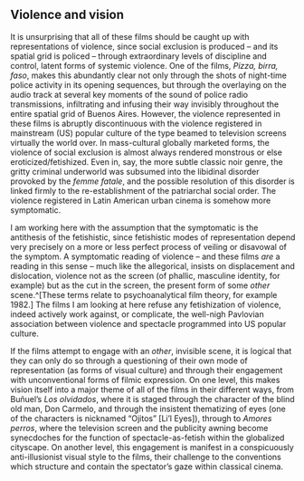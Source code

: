 ﻿## Violence and vision

It is unsurprising that all of these films should be caught up with representations of violence, since social exclusion is produced – and its spatial grid is policed – through extraordinary levels of discipline and control, latent forms of systemic violence. One of the films, *Pizza, birra, faso*, makes this abundantly clear not only through the shots of night-time police activity in its opening sequences, but through the overlaying on the audio track at several key moments of the sound of police radio transmissions, infiltrating and infusing their way invisibly throughout the entire spatial grid of Buenos Aires. However, the violence represented in these films is abruptly discontinuous with the violence registered in mainstream (US) popular culture of the type beamed to television screens virtually the world over. In mass-cultural globally marketed forms, the violence of social exclusion is almost always rendered monstrous or else eroticized/fetishized. Even in, say, the more subtle classic noir genre, the gritty criminal underworld was subsumed into the libidinal disorder provoked by the *femme fatale*, and the possible resolution of this disorder is linked firmly to the re-establishment of the patriarchal social order. The violence registered in Latin American urban cinema is somehow more symptomatic.

I am working here with the assumption that the symptomatic is the antithesis of the fetishistic, since fetishistic modes of representation depend very precisely on a more or less perfect process of veiling or disavowal of the symptom. A symptomatic reading of violence – and these films *are* a reading in this sense – much like the allegorical, insists on displacement and dislocation, violence not as the screen (of phallic, masculine identity, for example) but as the cut in the screen, the present form of some *other* scene.^[These terms relate to psychoanalytical film theory, for example 1982.] The films I am looking at here refuse any fetishization of violence, indeed actively work against, or complicate, the well-nigh Pavlovian association between violence and spectacle programmed into US popular culture.

If the films attempt to engage with an *other*, invisible scene, it is logical that they can only do so through a questioning of their own mode of representation (as forms of visual culture) and through their engagement with unconventional forms of filmic expression. On one level, this makes vision itself into a major theme of all of the films in their different ways, from Buñuel’s *Los olvidados*, where it is staged through the character of the blind old man, Don Carmelo, and through the insistent thematizing of eyes (one of the characters is nicknamed “Ojitos” \[Li’l Eyes\]), through to *Amores perros*, where the television screen and the publicity awning become synecdoches for the function of spectacle-as-fetish within the globalized cityscape. On another level, this engagement is manifest in a conspicuously anti-illusionist visual style to the films, their challenge to the conventions which structure and contain the spectator’s gaze within classical cinema.

